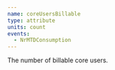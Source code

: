 ```yaml
---
name: coreUsersBillable
type: attribute
units: count
events:
  - NrMTDConsumption
---
```


The number of billable core users.